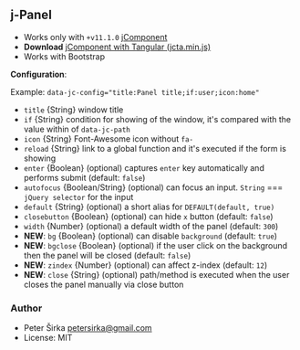 ## j-Panel

- Works only with `+v11.1.0` [jComponent](http://jcomponent.org)
- __Download__ [jComponent with Tangular (jcta.min.js)](https://github.com/petersirka/jComponent)
- Works with Bootstrap

__Configuration__:

Example: `data-jc-config="title:Panel title;if:user;icon:home"`

- `title` {String} window title
- `if` {String} condition for showing of the window, it's compared with the value within of `data-jc-path`
- `icon` {String} Font-Awesome icon without `fa-`
- `reload` {String} link to a global function and it's executed if the form is showing
- `enter` {Boolean} (optional) captures `enter` key automatically and performs submit (default: `false`)
- `autofocus` {Boolean/String} (optional) can focus an input. `String` === `jQuery selector` for the input
- `default` {String} (optional) a short alias for `DEFAULT(default, true)`
- `closebutton` {Boolean} (optional) can hide `x` button (default: `false`)
- `width` {Number} (optional) a default width of the panel (default: `300`)
- __NEW__: `bg` {Boolean} (optional) can disable `background` (default: `true`)
- __NEW__: `bgclose` {Boolean} (optional) if the user click on the background then the panel will be closed (default: `false`)
- __NEW__: `zindex` {Number} (optional) can affect z-index (default: `12`)
- __NEW__: `close` {String} (optional) path/method is executed when the user closes the panel manually via close button

### Author

- Peter Širka <petersirka@gmail.com>
- License: MIT